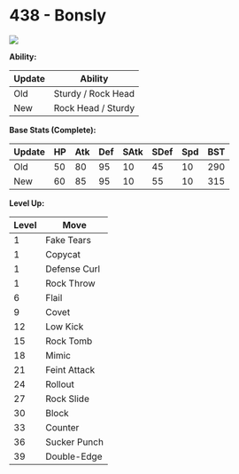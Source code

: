 # 438 - Bonsly
![][438]

**Ability:**

Update | Ability
---    | ---
Old    | Sturdy / Rock Head
New    | Rock Head / Sturdy

**Base Stats (Complete):**

Update | HP | Atk | Def | SAtk | SDef | Spd | BST
---    | ---| --- | --- | ---  | ---  | --- | ---
Old    | 50 |  80 |  95 |  10  |  45  |  10  |  290
New    | 60 |  85 |  95 |  10  |  55  |  10  |  315

**Level Up:**

Level | Move
---   | ---
  1   | Fake Tears
  1   | Copycat
  1   | Defense Curl
  1   | Rock Throw
  6   | Flail
  9   | Covet
 12   | Low Kick
 15   | Rock Tomb
 18   | Mimic
 21   | Feint Attack
 24   | Rollout
 27   | Rock Slide
 30   | Block
 33   | Counter
 36   | Sucker Punch
 39   | Double-Edge



[438]: /img/pokemon/438.png
